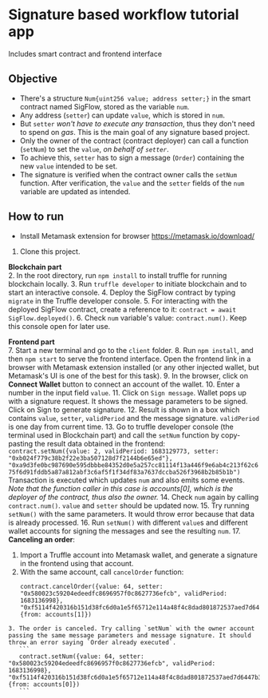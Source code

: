 # Signature based workflow tutorial app

Includes smart contract and frontend interface

## Objective

* There's a structure `Num{uint256 value; address setter;}` in the smart contract named SigFlow, stored as the variable `num`.
* Any address (`setter`) can update `value`, which is stored in `num`.
* But `setter` _won't have to execute any transaction_, thus they don't need to spend on _gas_. This is the main goal of any signature based project.
* Only the owner of the contract (contract deployer) can call a function (`setNum`) to set the `value`, _on behalf of `setter`_.
* To achieve this, `setter` has to sign a message (`Order`) containing the new `value` intended to be set.
* The signature is verified when the contract owner calls the `setNum` function. After verification, the `value` and the `setter` fields of the `num` variable are updated as intended.

## How to run

* Install Metamask extension for browser https://metamask.io/download/

1. Clone this project.

**Blockchain part**  
2. In the root directory, run `npm install` to install truffle for running blockchain locally.
3. Run `truffle developer` to initiate blockchain and to start an interactive console.
4. Deploy the SigFlow contract by typing `migrate` in the Truffle developer console.
5. For interacting with the deployed SigFlow contract, create a reference to it: `contract = await SigFlow.deployed()`.
6. Check `num` variable's value: `contract.num()`. Keep this console open for later use.

**Frontend part**  
7. Start a new terminal and go to the `client` folder.
8. Run `npm install`, and then `npm start` to serve the frontend interface. Open the frontend link in a browser with Metamask extension installed (or any other injected wallet, but Metamask's UI is one of the best for this task).
9. In the browser, click on **Connect Wallet** button to connect an account of the wallet.
10. Enter a number in the input field `value`.
11. Click on `Sign message`. Wallet pops up with a signature request. It shows the message parameters to be signed. Click on Sign to generate signature.
12. Result is shown in a box which contains `value`, `setter`, `validPeriod` and the message signature. `validPeriod` is one day from current time.
13. Go to truffle developer console (the terminal used in Blockchain part) and call the `setNum` function by copy-pasting the result data obtained in the frontend:  
    ```
    contract.setNum({value: 2, validPeriod: 1683129773, setter: "0xb024f779c38b2f22e3ba507128d7f2144b6e65ed"}, "0xa9d3fe0bc987690e595dbbbe84352d0e5a257cc81114f13a446f9e6ab4c213f62c675f6d91fddb5a87a812abf3c6af5f1f34df83a7637dccba526f3968b2b85b1b")
    ```
    Transaction is executed which updates `num` and also emits some events.  
    _Note that the function caller in this case is accounts\[0\], which is the deployer of the contract, thus also the owner._
14. Check `num` again by calling `contract.num()`. `value` and `setter` should be updated now.
15. Try running `setNum()` with the same parameters. It would throw error because that data is already processed.
16. Run `setNum()` with different `value`s and different wallet accounts for signing the messages and see the resulting `num`.
17. **Canceling an order**:
   1. Import a Truffle account into Metamask wallet, and generate a signature in the frontend using that account.
   2. With the same account, call `cancelOrder` function:  
      ```
      contract.cancelOrder({value: 64, setter: "0x580023c59204edeedfc8696957f0c8627736efcb", validPeriod: 1683136998}, "0xf5114f420316b151d38fc6d0a1e5f65712e114a48f4c8dad801872537aed7d6447b3c6015be5cf2bc221eb2ce5fda1ba3f6aff813af74a2db6d39455927cc2b31c", {from: accounts[1]})
      ```
    3. The order is canceled. Try calling `setNum` with the owner account passing the same message parameters and message signature. It should throw an error saying `Order already executed`.  
       ```
       contract.setNum({value: 64, setter: "0x580023c59204edeedfc8696957f0c8627736efcb", validPeriod: 1683136998}, "0xf5114f420316b151d38fc6d0a1e5f65712e114a48f4c8dad801872537aed7d6447b3c6015be5cf2bc221eb2ce5fda1ba3f6aff813af74a2db6d39455927cc2b31c", {from: accounts[0]})
       ```
